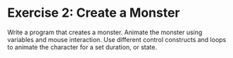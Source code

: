 # Exercise 2: Create a Monster

Write a program that creates a monster. Animate the monster using variables and mouse interaction.
Use different control constructs and loops to animate the character for a set duration, or state.